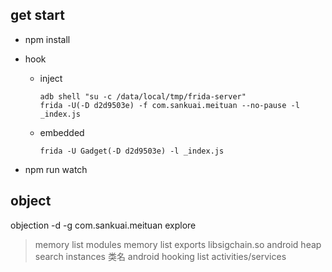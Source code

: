 ## get start
- npm install
- hook

  - inject

    ```
    adb shell "su -c /data/local/tmp/frida-server"
    frida -U(-D d2d9503e) -f com.sankuai.meituan --no-pause -l _index.js
    ```

  - embedded

    `frida -U Gadget(-D d2d9503e) -l _index.js`

- npm run watch

## object

objection -d -g com.sankuai.meituan explore

> memory list modules
> memory list exports libsigchain.so
> android heap search instances 类名
> android hooking list activities/services
